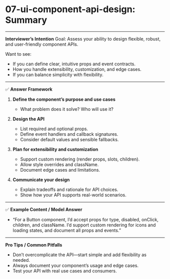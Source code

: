 # 07-ui-component-api-design: Summary

---

**Interviewer’s Intention**
Goal: Assess your ability to design flexible, robust, and user-friendly component APIs.

Want to see:

- If you can define clear, intuitive props and event contracts.
- How you handle extensibility, customization, and edge cases.
- If you can balance simplicity with flexibility.

---

✅ **Answer Framework**

1. **Define the component’s purpose and use cases**

   - What problem does it solve? Who will use it?

2. **Design the API**

   - List required and optional props.
   - Define event handlers and callback signatures.
   - Consider default values and sensible fallbacks.

3. **Plan for extensibility and customization**

   - Support custom rendering (render props, slots, children).
   - Allow style overrides and className.
   - Document edge cases and limitations.

4. **Communicate your design**
   - Explain tradeoffs and rationale for API choices.
   - Show how your API supports real-world scenarios.

---

✅ **Example Content / Model Answer**

- “For a Button component, I’d accept props for type, disabled, onClick, children, and className. I’d support custom rendering for icons and loading states, and document all props and events.”

---

**Pro Tips / Common Pitfalls**

- Don’t overcomplicate the API—start simple and add flexibility as needed.
- Always document your component’s usage and edge cases.
- Test your API with real use cases and consumers.
